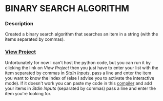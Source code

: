 # BINARY SEARCH ALGORITHM

### Description
Created a binary search algorithm that searches an item in a string (with the items separated by commas).

### [View Project](https://www.jdoodle.com/iembed/v0/d3b)  
Unfortunately for now I can't host the python code, but you can run it by clicking the link on *View Project* then you just have to enter your list with the item separated by commas in *Stdin Inputs*, pass a line and enter the item you want to know the index of (else I advise you to activate the interactive mode). If it doesn't work you can paste my code in this [compiler](https://www.jdoodle.com/python3-programming-online/) and add your items in *Stdin Inputs* (separated by commas) pass a line and enter the item you're looking for.
